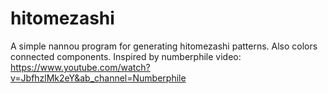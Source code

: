 # hitomezashi
A simple nannou program for generating hitomezashi patterns.
Also colors connected components.
Inspired by numberphile video: https://www.youtube.com/watch?v=JbfhzlMk2eY&ab_channel=Numberphile
